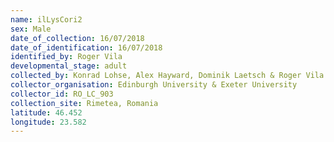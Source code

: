 ```yaml
---
name: ilLysCori2
sex: Male
date_of_collection: 16/07/2018
date_of_identification: 16/07/2018
identified_by: Roger Vila
developmental_stage: adult
collected_by: Konrad Lohse, Alex Hayward, Dominik Laetsch & Roger Vila
collector_organisation: Edinburgh University & Exeter University
collector_id: RO_LC_903
collection_site: Rimetea, Romania
latitude: 46.452
longitude: 23.582
---
```


